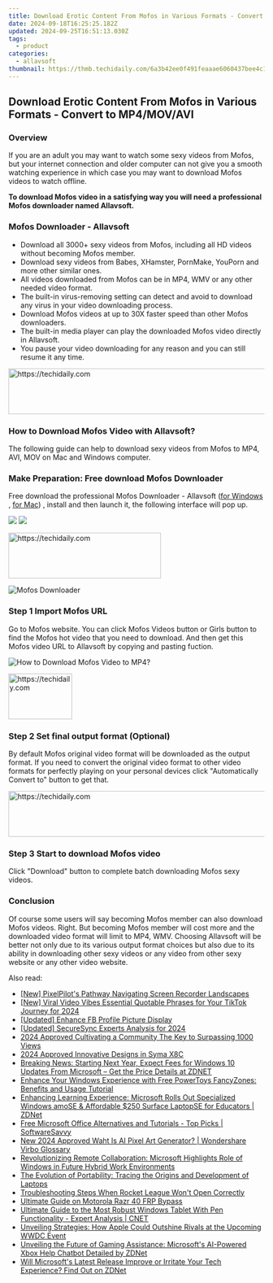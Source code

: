 ```yaml
---
title: Download Erotic Content From Mofos in Various Formats - Convert to MP4/MOV/AVI
date: 2024-09-18T16:25:25.182Z
updated: 2024-09-25T16:51:13.030Z
tags:
  - product
categories:
  - allavsoft
thumbnail: https://thmb.techidaily.com/6a3b42ee0f491feaaae6060437bee4c1fe86f210fd6ba7270c68a358652e000e.jpg
---
```


## Download Erotic Content From Mofos in Various Formats - Convert to MP4/MOV/AVI

### Overview

If you are an adult you may want to watch some sexy videos from Mofos, but your internet connection and older computer can not give you a smooth watching experience in which case you may want to download Mofos videos to watch offline.

**To download Mofos video in a satisfying way you will need a professional Mofos downloader named Allavsoft.**

### Mofos Downloader - Allavsoft

* Download all 3000+ sexy videos from Mofos, including all HD videos without becoming Mofos member.
* Download sexy videos from Babes, XHamster, PornMake, YouPorn and more other similar ones.
* All videos downloaded from Mofos can be in MP4, WMV or any other needed video format.
* The built-in virus-removing setting can detect and avoid to download any virus in your video downloading process.
* Download Mofos videos at up to 30X faster speed than other Mofos downloaders.
* The built-in media player can play the downloaded Mofos video directly in Allavsoft.
* You pause your video downloading for any reason and you can still resume it any time.

<!-- affiliate ads begin -->
<a href="https://ephamedtechinc.pxf.io/c/5597632/2137221/26400" target="_top" id="2137221">
  <img src="//a.impactradius-go.com/display-ad/26400-2137221" border="0" alt="https://techidaily.com" width="728" height="90"/>
</a>
<img height="0" width="0" src="https://ephamedtechinc.pxf.io/i/5597632/2137221/26400" style="position:absolute;visibility:hidden;" border="0" />
<!-- affiliate ads end -->

### How to Download Mofos Video with Allavsoft?

The following guide can help to download sexy videos from Mofos to MP4, AVI, MOV on Mac and Windows computer.

### Make Preparation: Free download Mofos Downloader

Free download the professional Mofos Downloader - Allavsoft ([for Windows](https://tools.techidaily.com/allavsoft/products/) , [for Mac](https://tools.techidaily.com/allavsoft/products/)) , install and then launch it, the following interface will pop up.

[![](https://www.allavsoft.com/how-to/../images/how-to/free-download-win.jpg)](https://tools.techidaily.com/allavsoft/products/) [![](https://www.allavsoft.com/how-to/../images/how-to/free-download-mac.jpg)](https://tools.techidaily.com/allavsoft/products/)

<!-- affiliate ads begin -->
<a href="https://aligracehair.sjv.io/c/5597632/1934288/19272" target="_top" id="1934288">
  <img src="//a.impactradius-go.com/display-ad/19272-1934288" border="0" alt="https://techidaily.com" width="300" height="90"/>
</a>
<img height="0" width="0" src="https://aligracehair.sjv.io/i/5597632/1934288/19272" style="position:absolute;visibility:hidden;" border="0" />
<!-- affiliate ads end -->

![Mofos Downloader](https://www.allavsoft.com/how-to/../images/allavsoft/screen-shot-600.jpg)

### Step 1 Import Mofos URL

Go to Mofos website. You can click Mofos Videos button or Girls button to find the Mofos hot video that you need to download. And then get this Mofos video URL to Allavsoft by copying and pasting fuction.

![How to Download Mofos Video to MP4?](https://www.allavsoft.com/how-to/../images/how-to/download-rtmp-video/download-rtmp-video.jpg)

<!-- affiliate ads begin -->
<a href="https://aligracehair.sjv.io/c/5597632/2135395/19272" target="_top" id="2135395">
  <img src="//a.impactradius-go.com/display-ad/19272-2135395" border="0" alt="https://techidaily.com" width="125" height="90"/>
</a>
<img height="0" width="0" src="https://aligracehair.sjv.io/i/5597632/2135395/19272" style="position:absolute;visibility:hidden;" border="0" />
<!-- affiliate ads end -->

### Step 2 Set final output format (Optional)

By default Mofos original video format will be downloaded as the output format. If you need to convert the original video format to other video formats for perfectly playing on your personal devices click "Automatically Convert to" button to get that.

<!-- affiliate ads begin -->
<a href="https://ephamedtechinc.pxf.io/c/5597632/2136622/26400" target="_top" id="2136622">
  <img src="//a.impactradius-go.com/display-ad/26400-2136622" border="0" alt="https://techidaily.com" width="728" height="90"/>
</a>
<img height="0" width="0" src="https://ephamedtechinc.pxf.io/i/5597632/2136622/26400" style="position:absolute;visibility:hidden;" border="0" />
<!-- affiliate ads end -->

### Step 3 Start to download Mofos video

Click "Download" button to complete batch downloading Mofos sexy videos.

### Conclusion

Of course some users will say becoming Mofos member can also download Mofos videos. Right. But becoming Mofos member will cost more and the downloaded video format will limit to MP4, WMV. Choosing Allavsoft will be better not only due to its various output format choices but also due to its ability in downloading other sexy videos or any video from other sexy website or any other video website.

<ins class="adsbygoogle"
     style="display:block"
     data-ad-format="autorelaxed"
     data-ad-client="ca-pub-7571918770474297"
     data-ad-slot="1223367746"></ins>

<ins class="adsbygoogle"
     style="display:block"
     data-ad-client="ca-pub-7571918770474297"
     data-ad-slot="8358498916"
     data-ad-format="auto"
     data-full-width-responsive="true"></ins>

<span class="atpl-alsoreadstyle">Also read:</span>
<div><ul>
<li><a href="https://screen-activity-recording.techidaily.com/new-pixelpilots-pathway-navigating-screen-recorder-landscapes/"><u>[New] PixelPilot's Pathway Navigating Screen Recorder Landscapes</u></a></li>
<li><a href="https://tiktok-clips.techidaily.com/new-viral-video-vibes-essential-quotable-phrases-for-your-tiktok-journey-for-2024/"><u>[New] Viral Video Vibes Essential Quotable Phrases for Your TikTok Journey for 2024</u></a></li>
<li><a href="https://facebook-videos.techidaily.com/updated-enhance-fb-profile-picture-display/"><u>[Updated] Enhance FB Profile Picture Display</u></a></li>
<li><a href="https://screen-sharing-recording.techidaily.com/updated-securesync-experts-analysis-for-2024/"><u>[Updated] SecureSync Experts Analysis for 2024</u></a></li>
<li><a href="https://youtube-clips.techidaily.com/2024-approved-cultivating-a-community-the-key-to-surpassing-1000-views/"><u>2024 Approved Cultivating a Community The Key to Surpassing 1000 Views</u></a></li>
<li><a href="https://article-helps.techidaily.com/2024-approved-innovative-designs-in-syma-x8c/"><u>2024 Approved Innovative Designs in Syma X8C</u></a></li>
<li><a href="https://win-manuals.techidaily.com/breaking-news-starting-next-year-expect-fees-for-windows-10-updates-from-microsoft-get-the-price-details-at-zdnet/"><u>Breaking News: Starting Next Year, Expect Fees for Windows 10 Updates From Microsoft – Get the Price Details at ZDNET</u></a></li>
<li><a href="https://win-manuals.techidaily.com/enhance-your-windows-experience-with-free-powertoys-fancyzones-benefits-and-usage-tutorial/"><u>Enhance Your Windows Experience with Free PowerToys FancyZones: Benefits and Usage Tutorial</u></a></li>
<li><a href="https://win-manuals.techidaily.com/enhancing-learning-experience-microsoft-rolls-out-specialized-windows-amose-and-affordable-250-surface-laptopse-for-educators-zdnet/"><u>Enhancing Learning Experience: Microsoft Rolls Out Specialized Windows amoSE & Affordable $250 Surface LaptopSE for Educators | ZDNet</u></a></li>
<li><a href="https://win-manuals.techidaily.com/free-microsoft-office-alternatives-and-tutorials-top-picks-softwaresavvy/"><u>Free Microsoft Office Alternatives and Tutorials - Top Picks | SoftwareSavvy</u></a></li>
<li><a href="https://ai-voice-clone.techidaily.com/new-2024-approved-waht-is-ai-pixel-art-generator-wondershare-virbo-glossary/"><u>New 2024 Approved Waht Is AI Pixel Art Generator? | Wondershare Virbo Glossary</u></a></li>
<li><a href="https://win-manuals.techidaily.com/revolutionizing-remote-collaboration-microsoft-highlights-role-of-windows-in-future-hybrid-work-environments/"><u>Revolutionizing Remote Collaboration: Microsoft Highlights Role of Windows in Future Hybrid Work Environments</u></a></li>
<li><a href="https://tech-revival.techidaily.com/the-evolution-of-portability-tracing-the-origins-and-development-of-laptops/"><u>The Evolution of Portability: Tracing the Origins and Development of Laptops</u></a></li>
<li><a href="https://win-solutions.techidaily.com/troubleshooting-steps-when-rocket-league-wont-open-correctly/"><u>Troubleshooting Steps When Rocket League Won't Open Correctly</u></a></li>
<li><a href="https://android-frp.techidaily.com/ultimate-guide-on-motorola-razr-40-frp-bypass-by-drfone-android/"><u>Ultimate Guide on Motorola Razr 40 FRP Bypass</u></a></li>
<li><a href="https://win-manuals.techidaily.com/ultimate-guide-to-the-most-robust-windows-tablet-with-pen-functionality-expert-analysis-cnet/"><u>Ultimate Guide to the Most Robust Windows Tablet With Pen Functionality - Expert Analysis | CNET</u></a></li>
<li><a href="https://win-manuals.techidaily.com/unveiling-strategies-how-apple-could-outshine-rivals-at-the-upcoming-wwdc-event/"><u>Unveiling Strategies: How Apple Could Outshine Rivals at the Upcoming WWDC Event</u></a></li>
<li><a href="https://win-manuals.techidaily.com/unveiling-the-future-of-gaming-assistance-microsofts-ai-powered-xbox-help-chatbot-detailed-by-zdnet/"><u>Unveiling the Future of Gaming Assistance: Microsoft's AI-Powered Xbox Help Chatbot Detailed by ZDNet</u></a></li>
<li><a href="https://win-manuals.techidaily.com/will-microsofts-latest-release-improve-or-irritate-your-tech-experience-find-out-on-zdnet/"><u>Will Microsoft's Latest Release Improve or Irritate Your Tech Experience? Find Out on ZDNet</u></a></li>
</ul></div>

